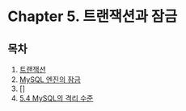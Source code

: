# Chapter 5. 트랜잭션과 잠금

## 목차

1. [트랜잭션](5.1%20%ED%8A%B8%EB%9E%9C%EC%9E%AD%EC%85%98.md)
2. [MySQL 엔진의 잠금](5.2%20MySQL%20%EC%97%94%EC%A7%84%EC%9D%98%20%EC%9E%A0%EA%B8%88.md)
3. []
4. [5.4 MySQL의 격리 수준](5.4%20MySQL의%20격리%20수준.md)